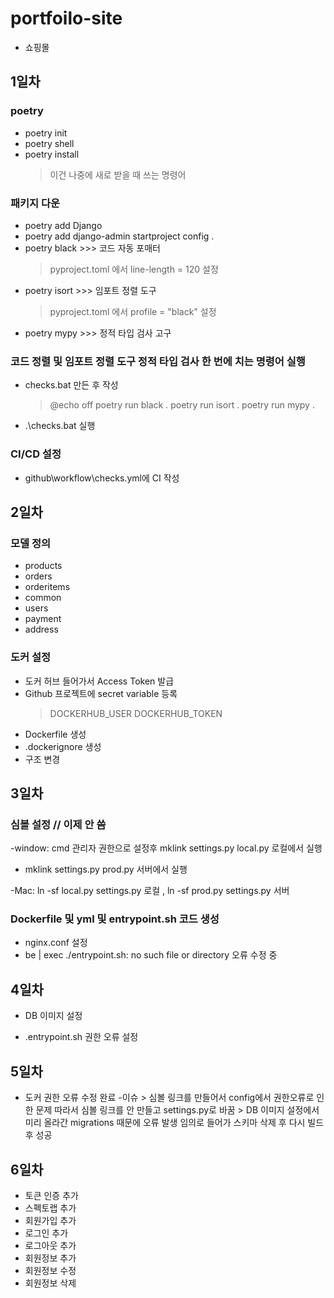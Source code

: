 # portfoilo-site
- 쇼핑몰

## 1일차

### poetry
- poetry init
- poetry shell
- poetry install
    > 이건 나중에 새로 받을 때 쓰는 명령어 

### 패키지 다운
- poetry add Django
- poetry add django-admin startproject config .
- poetry black >>> 코드 자동 포매터
    >pyproject.toml 에서 line-length = 120 설정
- poetry isort >>> 임포트 정렬 도구
    >pyproject.toml 에서 profile = "black" 설정
- poetry mypy >>> 정적 타입 검사 고구

### 코드 정렬 및 임포트 정렬 도구 정적 타입 검사 한 번에 치는 명령어 실행
- checks.bat 만든 후 작성
    >@echo off
    >poetry run black .
    >poetry run isort .
    >poetry run mypy .
- .\checks.bat 실행


### CI/CD 설정
- github\workflow\checks.yml에 CI 작성

## 2일차

### 모델 정의
- products
- orders
- orderitems
- common
- users
- payment
- address

### 도커 설정
- 도커 허브 들어가서 Access Token 발급
- Github 프로젝트에 secret variable 등록
    >DOCKERHUB_USER
    >DOCKERHUB_TOKEN
- Dockerfile 생성
- .dockerignore 생성
- 구조 변경

## 3일차

### 심볼 설정 // 이제 안 씀

-window: cmd 관리자 권한으로 설정후 mklink settings.py local.py 로컬에서 실행

- mklink settings.py prod.py 서버에서 실행

-Mac: ln -sf local.py settings.py 로컬 , ln -sf prod.py settings.py 서버

### Dockerfile 및 yml 및 entrypoint.sh 코드 생성
- nginx.conf 설정
- be     | exec ./entrypoint.sh: no such file or directory 오류 수정 중

## 4일차

- DB 이미지 설정

- .entrypoint.sh 권한 오류 설정

## 5일차

- 도커 권한 오류 수정 완료
    -이슈
        > 심볼 링크를 만들어서 config에서 권한오류로 인한 문제 따라서 심볼 링크를 안 만들고 settings.py로 바꿈
        > DB 이미지 설정에서 미리 올라간 migrations 때문에 오류 발생 임의로 들어가 스키마 삭제 후 다시 빌드 후 성공
## 6일차

- 토큰 인증 추가
- 스펙토랩 추가
- 회원가입 추가
- 로그인 추가
- 로그아웃 추가
- 회원정보 추가
- 회원정보 수정
- 회원정보 삭제
